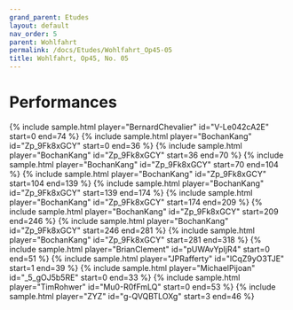 ```yaml
---
grand_parent: Etudes
layout: default
nav_order: 5
parent: Wohlfahrt
permalink: /docs/Etudes/Wohlfahrt_Op45-05
title: Wohlfahrt, Op45, No. 05
---
```

# Performances
<div class="sample-container">
    {% include sample.html player="BernardChevalier" id="V-Le042cA2E" start=0 end=74 %}
    {% include sample.html player="BochanKang" id="Zp_9Fk8xGCY" start=0 end=36 %}
    {% include sample.html player="BochanKang" id="Zp_9Fk8xGCY" start=36 end=70 %}
    {% include sample.html player="BochanKang" id="Zp_9Fk8xGCY" start=70 end=104 %}
    {% include sample.html player="BochanKang" id="Zp_9Fk8xGCY" start=104 end=139 %}
    {% include sample.html player="BochanKang" id="Zp_9Fk8xGCY" start=139 end=174 %}
    {% include sample.html player="BochanKang" id="Zp_9Fk8xGCY" start=174 end=209 %}
    {% include sample.html player="BochanKang" id="Zp_9Fk8xGCY" start=209 end=246 %}
    {% include sample.html player="BochanKang" id="Zp_9Fk8xGCY" start=246 end=281 %}
    {% include sample.html player="BochanKang" id="Zp_9Fk8xGCY" start=281 end=318 %}
    {% include sample.html player="BrianClement" id="pUWAvYpIjR4" start=0 end=51 %}
    {% include sample.html player="JPRafferty" id="lCqZ9yO3TJE" start=1 end=39 %}
    {% include sample.html player="MichaelPijoan" id="_5_gOJ5b5RE" start=0 end=33 %}
    {% include sample.html player="TimRohwer" id="Mu0-R0fFmLQ" start=0 end=53 %}
    {% include sample.html player="ZYZ" id="g-QVQBTLOXg" start=3 end=46 %}
</div>